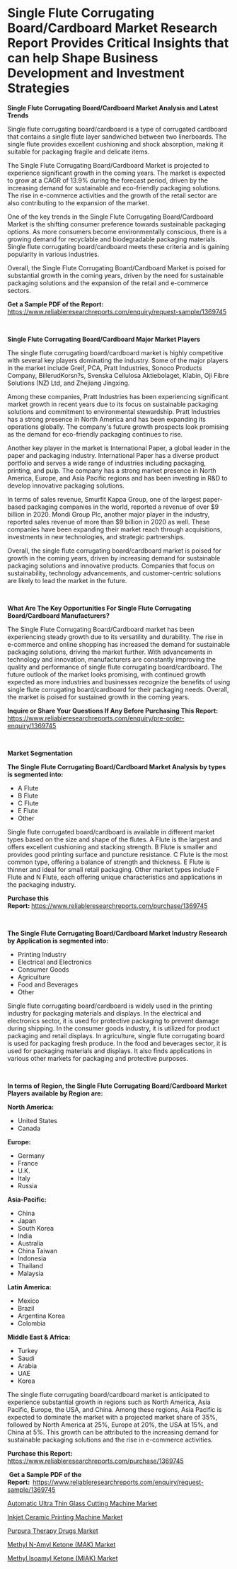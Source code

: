 <p><h1>Single Flute Corrugating Board/Cardboard Market Research Report Provides Critical Insights that can help Shape Business Development and Investment Strategies</h1></p><p><strong>Single Flute Corrugating Board/Cardboard Market Analysis and Latest Trends</strong></p>
<p><p>Single flute corrugating board/cardboard is a type of corrugated cardboard that contains a single flute layer sandwiched between two linerboards. The single flute provides excellent cushioning and shock absorption, making it suitable for packaging fragile and delicate items.</p><p>The Single Flute Corrugating Board/Cardboard Market is projected to experience significant growth in the coming years. The market is expected to grow at a CAGR of 13.9% during the forecast period, driven by the increasing demand for sustainable and eco-friendly packaging solutions. The rise in e-commerce activities and the growth of the retail sector are also contributing to the expansion of the market.</p><p>One of the key trends in the Single Flute Corrugating Board/Cardboard Market is the shifting consumer preference towards sustainable packaging options. As more consumers become environmentally conscious, there is a growing demand for recyclable and biodegradable packaging materials. Single flute corrugating board/cardboard meets these criteria and is gaining popularity in various industries.</p><p>Overall, the Single Flute Corrugating Board/Cardboard Market is poised for substantial growth in the coming years, driven by the need for sustainable packaging solutions and the expansion of the retail and e-commerce sectors.</p></p>
<p><strong>Get a Sample PDF of the Report:&nbsp;</strong> <a href="https://www.reliableresearchreports.com/enquiry/request-sample/1369745">https://www.reliableresearchreports.com/enquiry/request-sample/1369745</a></p>
<p>&nbsp;</p>
<p><strong>Single Flute Corrugating Board/Cardboard Major Market Players</strong></p>
<p><p>The single flute corrugating board/cardboard market is highly competitive with several key players dominating the industry. Some of the major players in the market include Greif, PCA, Pratt Industries, Sonoco Products Company, BillerudKorsn?s, Svenska Cellulosa Aktiebolaget, Klabin, Oji Fibre Solutions (NZ) Ltd, and Zhejiang Jingxing.</p><p>Among these companies, Pratt Industries has been experiencing significant market growth in recent years due to its focus on sustainable packaging solutions and commitment to environmental stewardship. Pratt Industries has a strong presence in North America and has been expanding its operations globally. The company's future growth prospects look promising as the demand for eco-friendly packaging continues to rise.</p><p>Another key player in the market is International Paper, a global leader in the paper and packaging industry. International Paper has a diverse product portfolio and serves a wide range of industries including packaging, printing, and pulp. The company has a strong market presence in North America, Europe, and Asia Pacific regions and has been investing in R&D to develop innovative packaging solutions.</p><p>In terms of sales revenue, Smurfit Kappa Group, one of the largest paper-based packaging companies in the world, reported a revenue of over $9 billion in 2020. Mondi Group Plc, another major player in the industry, reported sales revenue of more than $9 billion in 2020 as well. These companies have been expanding their market reach through acquisitions, investments in new technologies, and strategic partnerships.</p><p>Overall, the single flute corrugating board/cardboard market is poised for growth in the coming years, driven by increasing demand for sustainable packaging solutions and innovative products. Companies that focus on sustainability, technology advancements, and customer-centric solutions are likely to lead the market in the future.</p></p>
<p>&nbsp;</p>
<p><strong>What Are The Key Opportunities For Single Flute Corrugating Board/Cardboard Manufacturers?</strong></p>
<p><p>The Single Flute Corrugating Board/Cardboard market has been experiencing steady growth due to its versatility and durability. The rise in e-commerce and online shopping has increased the demand for sustainable packaging solutions, driving the market further. With advancements in technology and innovation, manufacturers are constantly improving the quality and performance of single flute corrugating board/cardboard. The future outlook of the market looks promising, with continued growth expected as more industries and businesses recognize the benefits of using single flute corrugating board/cardboard for their packaging needs. Overall, the market is poised for sustained growth in the coming years.</p></p>
<p><strong>Inquire or Share Your Questions If Any Before Purchasing This Report:</strong> <a href="https://www.reliableresearchreports.com/enquiry/pre-order-enquiry/1369745">https://www.reliableresearchreports.com/enquiry/pre-order-enquiry/1369745</a></p>
<p>&nbsp;</p>
<p><strong>Market Segmentation</strong></p>
<p><strong>The Single Flute Corrugating Board/Cardboard Market Analysis by types is segmented into:</strong></p>
<p><ul><li>A Flute</li><li>B Flute</li><li>C Flute</li><li>E Flute</li><li>Other</li></ul></p>
<p><p>Single flute corrugated board/cardboard is available in different market types based on the size and shape of the flutes. A Flute is the largest and offers excellent cushioning and stacking strength. B Flute is smaller and provides good printing surface and puncture resistance. C Flute is the most common type, offering a balance of strength and thickness. E Flute is thinner and ideal for small retail packaging. Other market types include F Flute and N Flute, each offering unique characteristics and applications in the packaging industry.</p></p>
<p><strong>Purchase this Report:&nbsp;</strong><a href="https://www.reliableresearchreports.com/purchase/1369745">https://www.reliableresearchreports.com/purchase/1369745</a></p>
<p>&nbsp;</p>
<p><strong>The Single Flute Corrugating Board/Cardboard Market Industry Research by Application is segmented into:</strong></p>
<p><ul><li>Printing Industry</li><li>Electrical and Electronics</li><li>Consumer Goods</li><li>Agriculture</li><li>Food and Beverages</li><li>Other</li></ul></p>
<p><p>Single flute corrugating board/cardboard is widely used in the printing industry for packaging materials and displays. In the electrical and electronics sector, it is used for protective packaging to prevent damage during shipping. In the consumer goods industry, it is utilized for product packaging and retail displays. In agriculture, single flute corrugating board is used for packaging fresh produce. In the food and beverages sector, it is used for packaging materials and displays. It also finds applications in various other markets for packaging and protective purposes.</p></p>
<p>&nbsp;</p>
<p><strong>In terms of Region, the Single Flute Corrugating Board/Cardboard Market Players available by Region are:</strong></p>
<p>
    <p> <strong> North America: </strong>
        <ul>
            <li>United States</li>
            <li>Canada</li>
        </ul>
        </p> 
    <p> <strong> Europe: </strong>
        <ul>
            <li>Germany</li>
            <li>France</li>
            <li>U.K.</li>
            <li>Italy</li>
            <li>Russia</li>
        </ul>
        </p> 
    <p> <strong> Asia-Pacific: </strong>
        <ul>
            <li>China</li>
            <li>Japan</li>
            <li>South Korea</li>
            <li>India</li>
            <li>Australia</li>
            <li>China Taiwan</li>
            <li>Indonesia</li>
            <li>Thailand</li>
            <li>Malaysia</li>
        </ul>
        </p> 
    <p> <strong> Latin America: </strong>
        <ul>
            <li>Mexico</li>
            <li>Brazil</li>
            <li>Argentina Korea</li>
            <li>Colombia</li>
        </ul>
        </p> 
    <p> <strong> Middle East & Africa: </strong>
        <ul>
            <li>Turkey</li>
            <li>Saudi</li>
            <li>Arabia</li>
            <li>UAE</li>
            <li>Korea</li>
        </ul>
    </p>
    </p>
<p><p>The single flute corrugating board/cardboard market is anticipated to experience substantial growth in regions such as North America, Asia Pacific, Europe, the USA, and China. Among these regions, Asia Pacific is expected to dominate the market with a projected market share of 35%, followed by North America at 25%, Europe at 20%, the USA at 15%, and China at 5%. This growth can be attributed to the increasing demand for sustainable packaging solutions and the rise in e-commerce activities.</p></p>
<p><strong>Purchase this Report: </strong><a href="https://www.reliableresearchreports.com/purchase/1369745">https://www.reliableresearchreports.com/purchase/1369745</a></p>
<p>&nbsp;<strong>Get a Sample PDF of the Report:&nbsp;&nbsp;</strong><a href="https://www.reliableresearchreports.com/enquiry/request-sample/1369745">https://www.reliableresearchreports.com/enquiry/request-sample/1369745</a></p>
<p><strong></strong></p>
<p><p><a href="https://medium.com/@olgabauch163/automatic-ultra-thin-glass-cutting-machine-market-comprehensive-assessment-by-type-application-19b97991d58c">Automatic Ultra Thin Glass Cutting Machine Market</a></p><p><a href="https://medium.com/@olgabauch163/inkjet-ceramic-printing-machine-market-size-reveals-the-best-marketing-channels-in-global-industry-620f95cecfd7">Inkjet Ceramic Printing Machine Market</a></p><p><a href="https://github.com/indrystar/Market-Research-Report-List-1/blob/main/purpura-therapy-drugs-market.md">Purpura Therapy Drugs Market</a></p><p><a href="https://issuu.com/reportprime-2/docs/methyl-n-amyl-ketone-mak-market-size-2030.pptx">Methyl N-Amyl Ketone (MAK) Market</a></p><p><a href="https://issuu.com/reportprime-2/docs/methyl-isoamyl-ketone-miak-market-size-2030.pptx">Methyl Isoamyl Ketone (MIAK) Market</a></p></p>
